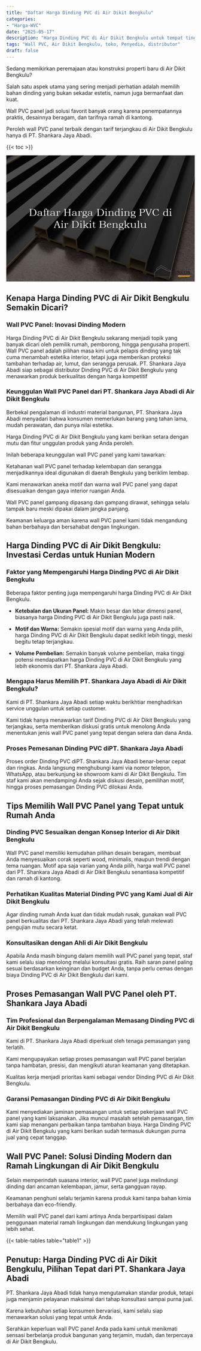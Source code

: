 ```yaml
---
title: "Daftar Harga Dinding PVC di Air Dikit Bengkulu"
categories: 
- "Harga-WVC"
date: "2025-05-17"
description: "Harga Dinding PVC di Air Dikit Bengkulu untuk tempat tinggal, kantor, dan gerai. Material unggulan, variasi motif, warna elegan, beserta servis penempatan ditangani oleh tim profesional dan kepastian resmi!|Layanan penjualan Dinding PVC di Air Dikit Bengkulu untuk kebutuhan rumah, perkantoran, atau gerai, dengan material berkualitas dan penempatan oleh tim profesional dan garansi resmi.|Alternatif Dinding PVC di Air Dikit Bengkulu yang terpercaya bagi tempat tinggal, kantor, serta toko, bersama material unggulan dan pemasangan oleh tim profesional dan garansi resmi.|Penyediaan Dinding PVC di Air Dikit Bengkulu bagi hunian, office, dan toko, dengan material berkualitas dan instalasi ditangani oleh tim ahli, dilengkapi dengan kepastian resmi.}"
tags: "Wall PVC, Air Dikit Bengkulu, toko, Penyedia, distributor"
draft: false
---
```


Sedang memikirkan peremajaan atau konstruksi properti baru di Air Dikit Bengkulu?

Salah satu aspek utama yang sering menjadi perhatian adalah memilih bahan dinding yang bukan sekadar estetis, namun juga bermanfaat dan kuat.

Wall PVC panel jadi solusi favorit banyak orang karena penempatannya praktis, desainnya beragam, dan tarifnya ramah di kantong.

Peroleh wall PVC panel terbaik dengan tarif terjangkau di Air Dikit Bengkulu hanya di PT. Shankara Jaya Abadi.

{{< toc >}}

![Daftar Harga Dinding PVC di Air Dikit Bengkulu](/images/Harga-WVC/Daftar-Harga-Dinding-PVC-di-Air-Dikit-Bengkulu.png)


## Kenapa Harga Dinding PVC di Air Dikit Bengkulu Semakin Dicari?

### Wall PVC Panel: Inovasi Dinding Modern

Harga Dinding PVC di Air Dikit Bengkulu sekarang menjadi topik yang banyak dicari oleh pemilik rumah, pemborong, hingga pengusaha properti. Wall PVC panel adalah pilihan masa kini untuk pelapis dinding yang tak cuma menambah estetika interior, tetapi juga memberikan proteksi tambahan terhadap air, lumut, dan serangga perusak. PT. Shankara Jaya Abadi siap sebagai distributor Dinding PVC di Air Dikit Bengkulu yang menawarkan produk berkualitas dengan harga kompetitif

### Keunggulan Wall PVC Panel dari PT. Shankara Jaya Abadi di Air Dikit Bengkulu

Berbekal pengalaman di industri material bangunan, PT. Shankara Jaya Abadi menyadari bahwa konsumen memerlukan barang yang tahan lama, mudah perawatan, dan punya nilai estetika.

Harga Dinding PVC di Air Dikit Bengkulu yang kami berikan setara dengan mutu dan fitur unggulan produk yang Anda peroleh.

Inilah beberapa keunggulan wall PVC panel yang kami tawarkan:

Ketahanan wall PVC panel terhadap kelembapan dan serangga menjadikannya ideal digunakan di daerah Bengkulu yang beriklim lembap.

Kami menawarkan aneka motif dan warna wall PVC panel yang dapat disesuaikan dengan gaya interior ruangan Anda.

Wall PVC panel gampang dipasang dan gampang dirawat, sehingga selalu tampak baru meski dipakai dalam jangka panjang.

Keamanan keluarga aman karena wall PVC panel kami tidak mengandung bahan berbahaya dan bersahabat dengan lingkungan.

## Harga Dinding PVC di Air Dikit Bengkulu: Investasi Cerdas untuk Hunian Modern

### Faktor yang Mempengaruhi Harga Dinding PVC di Air Dikit Bengkulu

Beberapa faktor penting juga mempengaruhi harga Dinding PVC di Air Dikit Bengkulu.

- **Ketebalan dan Ukuran Panel:** Makin besar dan lebar dimensi panel, biasanya harga Dinding PVC di Air Dikit Bengkulu juga pasti naik.

- **Motif dan Warna:** Semakin spesial motif dan warna yang Anda pilih, harga Dinding PVC di Air Dikit Bengkulu dapat sedikit lebih tinggi, meski begitu tetap terjangkau.

- **Volume Pembelian:** Semakin banyak volume pembelian, maka tinggi potensi mendapatkan harga Dinding PVC di Air Dikit Bengkulu yang lebih ekonomis dari PT. Shankara Jaya Abadi.

### Mengapa Harus Memilih PT. Shankara Jaya Abadi di Air Dikit Bengkulu?

Kami di PT. Shankara Jaya Abadi setiap waktu berikhtiar menghadirkan service unggulan untuk setiap customer.

Kami tidak hanya menawarkan tarif Dinding PVC di Air Dikit Bengkulu yang terjangkau, serta memberikan diskusi gratis untuk menolong Anda menentukan jenis wall PVC panel yang tepat dengan selera dan dana Anda.

### Proses Pemesanan Dinding PVC diPT. Shankara Jaya Abadi

Proses order Dinding PVC diPT. Shankara Jaya Abadi benar-benar cepat dan ringkas. Anda langsung menghubungi kami via nomor telepon, WhatsApp, atau berkunjung ke showroom kami di Air Dikit Bengkulu. Tim staf kami akan mendampingi Anda sejak diskusi desain, pemilihan motif, hingga proses pemasangan Dinding PVC dilokasi Anda.

## Tips Memilih Wall PVC Panel yang Tepat untuk Rumah Anda

### Dinding PVC Sesuaikan dengan Konsep Interior di Air Dikit Bengkulu

Wall PVC panel memiliki kemudahan pilihan desain beragam, membuat Anda menyesuaikan corak seperti wood, minimalis, maupun trendi dengan tema ruangan. Motif apa saja varian yang Anda pilih, harga wall PVC panel dari PT. Shankara Jaya Abadi di Air Dikit Bengkulu senantiasa kompetitif dan ramah di kantong.

### Perhatikan Kualitas Material Dinding PVC yang Kami Jual di Air Dikit Bengkulu

Agar dinding rumah Anda kuat dan tidak mudah rusak, gunakan wall PVC panel berkualitas dari PT. Shankara Jaya Abadi yang telah melewati pengujian mutu secara ketat.

### Konsultasikan dengan Ahli di Air Dikit Bengkulu

Apabila Anda masih bingung dalam memilih wall PVC panel yang tepat, staf kami selalu siap menolong melalui konsultasi gratis. Raih saran panel paling sesuai berdasarkan keinginan dan budget Anda, tanpa perlu cemas dengan biaya Dinding PVC di Air Dikit Bengkulu dari kami.

## Proses Pemasangan Wall PVC Panel oleh PT. Shankara Jaya Abadi

### Tim Profesional dan Berpengalaman Memasang Dinding PVC di Air Dikit Bengkulu

Kami di PT. Shankara Jaya Abadi diperkuat oleh tenaga pemasangan yang terlatih.

Kami mengupayakan setiap proses pemasangan wall PVC panel berjalan tanpa hambatan, presisi, dan mengikuti aturan keamanan yang ditetapkan.

Kualitas kerja menjadi prioritas kami sebagai vendor Dinding PVC di Air Dikit Bengkulu.

### Garansi Pemasangan Dinding PVC di Air Dikit Bengkulu

Kami menyediakan jaminan pemasangan untuk setiap pekerjaan wall PVC panel yang kami laksanakan. Jika muncul masalah setelah pemasangan, tim kami siap menangani perbaikan tanpa tambahan biaya. Harga Dinding PVC di Air Dikit Bengkulu yang kami berikan sudah termasuk dukungan purna jual yang cepat tanggap.

## Wall PVC Panel: Solusi Dinding Modern dan Ramah Lingkungan di Air Dikit Bengkulu

Selain memperindah suasana interior, wall PVC panel juga melindungi dinding dari ancaman kelembapan, jamur, serta gangguan rayap.

Keamanan penghuni selalu terjamin karena produk kami tanpa bahan kimia berbahaya dan eco-friendly.

Memilih wall PVC panel dari kami artinya Anda berpartisipasi dalam penggunaan material ramah lingkungan dan mendukung lingkungan yang lebih sehat.

{{< table-tables table="table1" >}}

## Penutup: Harga Dinding PVC di Air Dikit Bengkulu, Pilihan Tepat dari PT. Shankara Jaya Abadi

PT. Shankara Jaya Abadi tidak hanya mengutamakan standar produk, tetapi juga menjamin pelayanan maksimal dari tahap konsultasi sampai purna jual.

Karena kebutuhan setiap konsumen bervariasi, kami selalu siap menawarkan solusi yang tepat untuk Anda.

Serahkan keperluan wall PVC panel Anda pada kami untuk menikmati sensasi berbelanja produk bangunan yang terjamin, mudah, dan terpercaya di Air Dikit Bengkulu.
